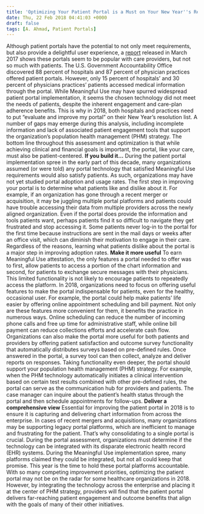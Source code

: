 ```yaml
---
title: 'Optimizing Your Patient Portal is a Must on Your New Year''s Resolutions List'
date: Thu, 22 Feb 2018 04:41:03 +0000
draft: false
tags: [A. Ahmad, Patient Portals]
---
```


Although patient portals have the potential to not only meet requirements, but also provide a delightful user experience, a [report](https://www.gao.gov/assets/690/683388.pdf) released in March 2017 shows these portals seem to be popular with care providers, but not so much with patients. The U.S. Government Accountability Office discovered 88 percent of hospitals and 87 percent of physician practices offered patient portals. However, only 15 percent of hospitals’ and 30 percent of physicians practices’ patients accessed medical information through the portal. While Meaningful Use may have spurred widespread patient portal implementation, it seems the chosen technology did not meet the needs of patients, despite the inherent engagement and care-plan adherence benefits. This is why in 2018, both hospitals and practices need to put “evaluate and improve my portal” on their New Year’s resolution list. A number of gaps may emerge during this analysis, including incomplete information and lack of associated patient engagement tools that support the organization’s population health management (PHM) strategy. The bottom line throughout this assessment and optimization is that while achieving clinical and financial goals is important, the portal, like your care, must also be patient-centered. **If you build it…** During the patient portal implementation spree in the early part of this decade, many organizations assumed (or were told) any portal technology that satisfied Meaningful Use requirements would also satisfy patients. As such, organizations may have not yet studied portal adoption and usage rates. The first step in improving your portal is to determine what patients like and dislike about it. For example, if an organization has gone through a recent merger or acquisition, it may be juggling multiple portal platforms and patients could have trouble accessing their data from multiple providers across the newly aligned organization. Even if the portal does provide the information and tools patients want, perhaps patients find it so difficult to navigate they get frustrated and stop accessing it. Some patients never log-in to the portal for the first time because instructions are sent in the mail days or weeks after an office visit, which can diminish their motivation to engage in their care. Regardless of the reasons, learning what patients dislike about the portal is a major step in improving adoption rates. **Make it more useful** To earn Meaningful Use attestation, the only features a portal needed to offer was to first, allow patients to access a portion of the chart information and second, for patients to exchange secure messages with their physicians. This limited functionality is not likely to encourage patients to repeatedly access the platform. In 2018, organizations need to focus on offering useful features to make the portal indispensable for patients, even for the healthy, occasional user. For example, the portal could help make patients’ life easier by offering online appointment scheduling and bill payment. Not only are these features more convenient for them, it benefits the practice in numerous ways. Online scheduling can reduce the number of incoming phone calls and free up time for administrative staff, while online bill payment can reduce collections efforts and accelerate cash flow. Organizations can also make the portal more useful for both patients and providers by offering patient satisfaction and outcome survey functionality that automatically distributes surveys based on pre-defined rules. Once answered in the portal, a survey tool can then collect, analyze and deliver reports on responses. Taking functionality even deeper, the portal should support your population health management (PHM) strategy. For example, when the PHM technology automatically initiates a clinical intervention based on certain test results combined with other pre-defined rules, the portal can serve as the communication hub for providers and patients. The case manager can inquire about the patient’s health status through the portal and then schedule appointments for follow-ups. **Deliver a comprehensive view** Essential for improving the patient portal in 2018 is to ensure it is capturing and delivering chart information from across the enterprise. In cases of recent mergers and acquisitions, many organizations may be supporting legacy portal platforms, which are inefficient to manage and frustrating for the patient. That’s why consolidating to a single portal is crucial. During the portal assessment, organizations must determine if the technology can be integrated with its disparate electronic health record (EHR) systems. During the Meaningful Use implementation spree, many platforms claimed they could be integrated, but not all could keep that promise. This year is the time to hold these portal platforms accountable. With so many competing improvement priorities, optimizing the patient portal may not be on the radar for some healthcare organizations in 2018. However, by integrating the technology across the enterprise and placing it at the center of PHM strategy, providers will find that the patient portal delivers far-reaching patient engagement and outcome benefits that align with the goals of many of their other initiatives.